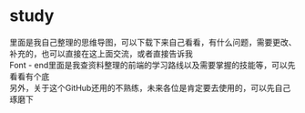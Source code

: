 # study
里面是我自己整理的思维导图，可以下载下来自己看看，有什么问题，需要更改、补充的，也可以直接在这上面交流，或者直接告诉我<br>
Font - end里面是我查资料整理的前端的学习路线以及需要掌握的技能等，可以先看看有个底</br>
另外，关于这个GitHub还用的不熟练，未来各位是肯定要去使用的，可以先自己琢磨下
